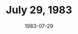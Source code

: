 ---
layout: episode
title: July 29, 1983
date: 1983-07-29
private_reel: Rick Springfield
videos:
  - title: Michael Jackson - Beat It
  - title: Elton John - That's Why They Call It The Blues
    world_premiere_video: true
  - title: Duran Duran - Hungry Like The Wolf
    vote_nominee: true
    vote_results: 58854
    vote_winner: true
  - title: David Bowie - Let's Dance
    vote_nominee: true
    vote_results: 36682
  - title: Styx - Haven't We Been Here Before
    world_premiere_video: true
  - title: Rick Springfield - Human Touch
  - title: The Beatles - I Want To Hold Your Hand
    hall_of_fame: true
  - title: The Police - Every Breath You Take
  - title: Stevie Nicks - Stand Back
  - title: Bonnie Tyler - Total Eclipse Of The Heart
  - title: Eddie Grant - Electric Avenue
  - title: Rod Stewart - Baby Jane
notes: Includes "Where Are They Now" Segment with Ray Manzarek.  
---